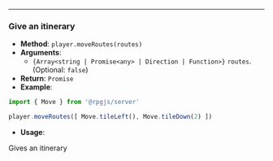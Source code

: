 
---
### Give an itinerary
- **Method**: `player.moveRoutes(routes)`
- **Arguments**:
    - `{Array<string | Promise<any> | Direction | Function>}` `routes`.  (Optional: `false`)
- **Return**: `Promise`  
- **Example**: 
```ts
import { Move } from '@rpgjs/server'

player.moveRoutes([ Move.tileLeft(), Move.tileDown(2) ])
``` 
- **Usage**:

Gives an itinerary
